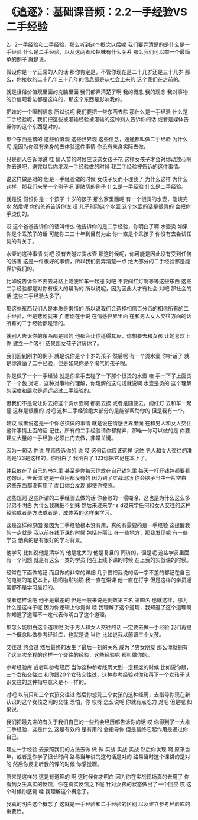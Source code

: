 # 《追逐》：基础课音频：2.2一手经验VS二手经验

2。2一手经验和二手经验，那么听到这个概念以后呢 我们要弄清楚的是什么是一手经验 什么是二手经验，以及这两者和把妹有什么关系 那么我们可以举一个最简单的例子 就是说。

假设你是一个正常的人的话 那你肯定是，不管你现在是二十几岁还是三十几岁 那么，你接收的二十几年三十几年的信息都是从社会上来的 这个我们在之前的。

就是世俗价值观里面的洗脑里面 我们都弄清楚了啊 我的概念 我的观念 我对事物的价值观看法都是这样的，那这个东西是影响我的。

把妹的一个限制信念 所以说呢 我们要把一些东西去除 那什么是一手经验 什么是二手经验呢，我们把这些被灌输经验被灌输的这种别人告诉你的话 或者是媒体告诉你的这个东西是对的。

那个东西是错的 这些价值观 这些世界观 这些信念，通通都叫做二手经验 为什么呢 是因为你没有亲身的去体验这件事情 你没有亲身实际去做。

只是别人告诉你说 哇 情人节的时候应该送女孩子花 这样女孩子才会对你动放心啊 你去送吧，送完以后你发现一手经验做的时候 我二手经验被告诉的这件事情。

说这样做是对的 但是一手经验做的时候 女孩子反而不理我了 为什么这样 为什么这样，那我们来举一个例子吧 更贴切的例子 什么是一手经验 什么是二手经验。

就是说 假设你是一个孩子 十岁的孩子 那么家里面呢 有一个很烫的水壶，刚烧完水 然后呢 你的爸爸告诉你说 哎 儿子别动这个水壶 这个水壶的话是很烫的 会把你手烫伤的。

哎 这个爸爸告诉你的话叫什么 他告诉你的是二手经验，你明白了啊 水壶烫 如果你是个乖孩子的话 可能你二三十年到目前为止 你一直是个乖孩子 你没有去尝试任何的有关于。

水壶的这种事情 对吧 没有去碰过烫水壶 那这时候呢，你可能是因此没有受到任何的伤害 这是一件很好的事情，所以我们要弄清楚一点 绝大部分的二手经验都是能保护我们的。

比如说告诉你不要去马路上随便和车一起撞 对吧 不要闯红灯啊等等这些东西 这些二手经验都是对你有很大的帮助的 所以说呢，因为因此人才有社会 对吧 那社会的话 这些二手经验太多了。

那这些东西我们人是本质是懒惰的 所以说我们会选择相信百分百的相信所有的二手经验，但是悲剧就来了 悲剧在于说 在情感世界里面 在和男人女人交往方面的话 所有的二手经验都是错的。

就别人告诉你的东西都是错的 他都会让你适得其反，你想要去和女孩 让她喜欢上你 建立一个吸引 结果那女孩子讨厌你了。

我们回到刚才的例子 就是说你是个十岁的孩子 然后呢 有一个烫水壶 你听话了 就是你遵循了二手经验，但是如果你是个淘气的孩子呢。

你是做了一个一手经验 就是你拿手去碰了一下那个很烫的水壶 哇 手一下子上面烫了一个包 对吧，这种对事物的理解，你理解的这句话就说啊 水壶是烫的 这个理解的深度和层次是远远超过二手经验的。

但我们不是说让你去把这个烫水壶啊 都要去摸 或者是随便去，闯红灯 去和车一起撞 这样是很傻的 对吧 这种二手经验绝大部分的是能够帮助你的 但是我有一个。

建议 或者说这是一个你必须做的事情 就是说在情感世界里面 在和男人和女人交往这件事情上面的话 记住，所有的二手经验请你都抛弃，那唯一你可以做的是 你要建立大量的一手经验 必须出门去做，非常关键。

因为一句话 你说 导师告诉你的 说 哎 这句话你应该这样 记住 男人和女人交往的准则是123是这样的，你明白了 我明白了 123你把它记在本上了。

并且放在了自己的书包里 甚至是你每天你放在自己钱包里 每天一打开钱包都要看这句话，告诉你 这是一点用都没有的 因为到了实战现场 你会脑子当中一片空白 这些东西都没有用了 而且你会发现 即使你按照。

这些规则 这些所谓的二手经验去做的话 你会败的一塌糊涂，这也是为什么这么多兄弟不明白 为什么我就把不到妹 然后来过来学r s d过来学任何和女人交往的这种经验或者是方法或者是，成体系的这样来学习。

这是这样的原因 是因为二手经验根本没有用，真的有需要的是一手经验 这提醒我的一点就是 我以前在线下课的时候 包括在丽江 在一些地方，那我发现呢 有一些学员 他真的是有很好的学习背景。

他学习 比如说他是清华的 他是北大的 他是复旦的 同济的，但是呢 这些学员里面有一个问题 就是有这么一类的学员 他在上线下课的时候 在上我的实战课的时候。

经常在下面做笔记 而且做的非常的详细 几乎要把我说的话一字不差的都记在自己的电脑的笔记本上，啪啪啪啪啪啪 我一直在讲课 他一直在打字 但是这样的学员通常都不是学习最好的。

或者这样说吧 他不是最差的 但是一般来说是倒数第三名 第四名 也就这样，那为什么是这样子呢 因为你逻辑上你觉得 哇 我理解了这个道理，我知道了这个道理啊 你知道了道理不一定代表你明白了这个道理。

那怎么能明白这个道理呢 对于男人和女人交往的话 一定要去做一手经验 我们再提一个概念叫做参考经验库，也就是说 当你 比如说我以前跟三个女孩。

交往过 约会过 然后最终的发生了最后一刻的关系 成为了男女朋友 那么你就拥有了这三次全程的这样一个交往的经验，这些经验呢 都叫做你的。

参考经验库 或者叫参考经历 当你这种参考经历大到一定程度的时候 比如说你跟，三个女孩交往过 和你跟20个女孩交往过，这种参考经验对你和再下一个女孩子认识交往的这种指导意义是不一样的。

对吧 以前只和三个女孩交往过 然后你想凭三个女孩的这种经历，去指导你现在新认识的这个女孩之间的交往 恐怕，你 哎呀 怎么说呢 你就有点吃力 对吧 但是呢 如果说。

我们把最先进的有关于我们自己的一些约会经历都告诉你的话 哎 你得到了一大堆二手经验，这是什么 这是有效的 是有用的 会指导你 但是最终它起作用是通过你自己。

建立一手经验 去按照我们的方法去做 做 做 实战 实战 实战 然后你发现 啊 原来当年，或者是你学了很长时间 路易当年讲的这句话是对的 路易当时这个课讲的是对的 然后你反复听我的课的时候 你感觉啊。

原来是这样的 这是有道理的 啊 这时候你才明白 因为你在实战现场真的去用了 你看到女生真实的反馈，你在真实反馈之下呢 针对女孩的状态做出了一个回应 哎 这个时候你感觉 哇 我理解这个概念了。

我真的明白这个概念了 这就是一手经验和二手经验的区别 以及建立参考经验库的重要性。